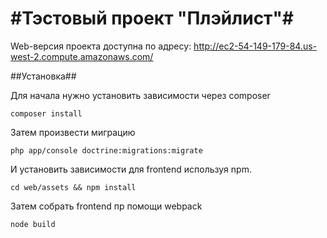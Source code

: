 #Тэстовый проект "Плэйлист"#
=========

Web-версия проекта доступна по адресу: http://ec2-54-149-179-84.us-west-2.compute.amazonaws.com/

##Установка##

Для начала нужно установить зависимости через composer

`composer install`

Затем произвести миграцию

`php app/console doctrine:migrations:migrate`

И установить зависимости для frontend используя npm.

`cd web/assets && npm install`

Затем собрать frontend пр помощи webpack 

`node build`